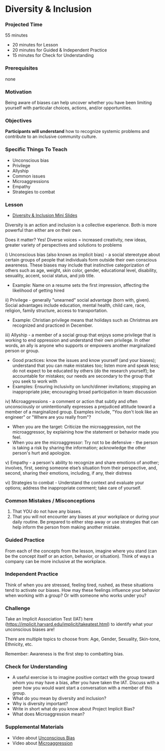 # Diversity & Inclusion

### Projected Time
  55 minutes
- 20 minutes for Lesson
- 20 minutes for Guided & Independent Practice
- 15 minutes for Check for Understanding

### Prerequisites
none

### Motivation
Being aware of biases can help uncover whether you have been limiting yourself with particular choices, actions, and/or opportunities. 

### Objectives
**Participants will understand** how to recognize systemic problems and contribute to an inclusive community culture.

### Specific Things To Teach
- Unconscious bias
- Privilege
- Allyship
- Common issues
- Microaggressions
- Empathy
- Strategies to combat

### Lesson
- [Diversity & Inclusion Mini Slides](https://docs.google.com/presentation/d/1_QyXF5TGja-PhSgJUiuFKqLafbyQ_q3gvzEbDMkdBIg/edit#slide=id.p)

Diversity is an action and inclusion is a collective experience. Both is more powerful than either are on their own. 

Does it matter? Yes! Diverse voices = increased creativity, new ideas, greater variety of perspectives and solutions to problems

i) Unconscious bias (also known as implicit bias) - a social stereotype about certain groups of people that individuals form outside their own conscious awareness. These biases may include that instinctive categorization of others such as age, weight, skin color, gender, educational level, disability, sexuality, accent, social status, and job title.  
- Example: Name on a resume sets the first impression, affecting the likelihood of getting hired

ii) Privilege - generally "unearned" social advantage (born with, given). Social advantages include education, mental health, child care, race, religion, family structure, access to transportation. 
- Example: Christian privilege means that holidays such as Christmas are recognized and practiced in December.
	
iii) Allyship - a member of a social group that enjoys some privilege that is working to end oppression and understand their own privilege. In other words, an ally is anyone who supports or empowers another marginalized person or group. 
- Good practices: know the issues and know yourself (and your biases); understand that you can make mistakes too; listen more and speak less; do not expect to be educated by others (do the research yourself); be accountable for mistakes; our needs are secondary to the group that you seek to work with  
- Examples: Ensuring inclusivity on lunch/dinner invitations; stopping an inappropriate joke; encouraging broad        participation in team discussion

iv) Microaggressions - a comment or action that subtly and often unconsciously or unintentionally expresses a prejudiced attitude toward a member of a marginalized group. Examples include, "You don't look like an engineer" or "Where are you really from"? 
- When you are the target: Criticize the microaggression, not the microaggressor, by explaining how the statement or 	  behavior made you feel. 
- When you are the microaggressor: Try not to be defensive - the person is taking a risk by sharing the information; 	acknowledge the other person's hurt and apologize.
	
v) Empathy - a person's ability to recognize and share emotions of another; involves, first, seeing someone else’s situation from their perspective, and, second, sharing their emotions, including, if any, their distress

vi) Strategies to combat - Understand the context and evaluate your options; address the inappropriate comment; take care of yourself.


### Common Mistakes / Misconceptions

1) That YOU do not have any biases. 
2) That you will not encounter any biases at your workplace or during your daily routine. Be prepared to either step away or use strategies that can help inform the person from making another mistake. 

### Guided Practice

From each of the concepts from the lesson, imagine where you stand (can be the concept itself or an action, behavior, or situation). Think of ways a company can be more inclusive at the workplace.

### Independent Practice

Think of when you are stressed, feeling tired, rushed, as these situations tend to activate our biases. How may these feelings influence your behavior when working with a group? Or with someone who works under you?


### Challenge

Take an Implicit Association Test (IAT) here (https://implicit.harvard.edu/implicit/takeatest.html) to identify what your unconscious biases are!

There are multiple topics to choose from: Age, Gender, Sexuality, Skin-tone, Ethnicity, etc. 

Remember: Awareness is the first step to combatting bias.

### Check for Understanding

- A useful exercise is to imagine positive contact with the group toward whom you may have a bias, after you have taken the IAT. Discuss with a peer how you would want start a conversation with a member of this group. 
- What do you mean by diversity and inclusion?
- Why is diversity important?
- Write in short what do you know about Project Implicit Bias?
- What does Microaggression mean? 

### Supplemental Materials

- Video about [Unconscious Bias](https://www.youtube.com/watch?v=dloCJq8shZE)
- Video about [Microaggression](https://www.youtube.com/watch?v=bjzWENcW6NQ)